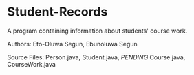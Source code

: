 # Student-Records
A program containing information about students' course work. 

Authors: Eto-Oluwa Segun, Ebunoluwa Segun

Source Files: Person.java, Student.java, *PENDING* Course.java, CourseWork.java
